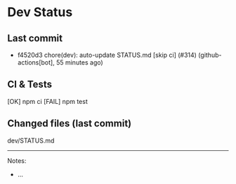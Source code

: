 # Dev Status

## Last commit
- f4520d3 chore(dev): auto-update STATUS.md [skip ci] (#314) (github-actions[bot], 55 minutes ago)
## CI & Tests
[OK] npm ci
[FAIL] npm test

## Changed files (last commit)
dev/STATUS.md

---
Notes:
- ...
